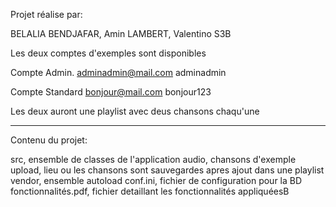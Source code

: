 Projet réalise par:

BELALIA BENDJAFAR, Amin
LAMBERT, Valentino
S3B

Les deux comptes d'exemples sont disponibles

Compte Admin.
adminadmin@mail.com
adminadmin

Compte Standard
bonjour@mail.com
bonjour123

Les deux auront une playlist avec deus chansons chaqu'une

----------------------------------------------------------

Contenu du projet:

src, ensemble de classes de l'application
audio, chansons d'exemple
upload, lieu ou les chansons sont sauvegardes apres ajout dans une playlist
vendor, ensemble autoload
conf.ini, fichier de configuration pour la BD
fonctionnalités.pdf, fichier detaillant les fonctionnalités appliquéesB
